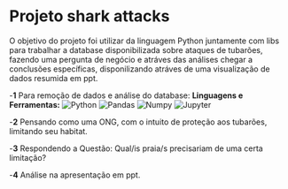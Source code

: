 # Projeto shark attacks

O objetivo do projeto foi utilizar da linguagem Python juntamente com libs para trabalhar a database disponibilizada sobre ataques de tubarões, fazendo uma pergunta de negócio e atráves das análises chegar a conclusões específicas, disponilizando atráves de uma visualização de dados resumida em ppt.  

-**1** Para remoção de dados e análise do database:
<b> **Linguagens e Ferramentas</b>:**
 ![Python](https://img.shields.io/badge/-Python-black?style=flat-square&logo=Python)
 ![Pandas](https://img.shields.io/badge/-Pandas-black?style=flat-square&logo=Pandas)
 ![Numpy](https://img.shields.io/badge/-Numpy-black?style=flat-square&logo=Numpy)
 ![Jupyter](https://img.shields.io/badge/-Jupyter-black?style=flat-square&logo=Jupyter)
 

-**2** Pensando como uma ONG, com o intuito de proteção aos tubarões, limitando seu habitat.

-**3** Respondendo a Questão: Qual/is praia/s precisariam de uma certa limitação? 

-**4** Análise na apresentação em ppt.

